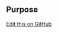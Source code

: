 ## Purpose

[Edit this on GitHub](https://github.com/wellcomecollection/wellcomecollection.org/edit/main/common/views/components/Discussion/README.md)
